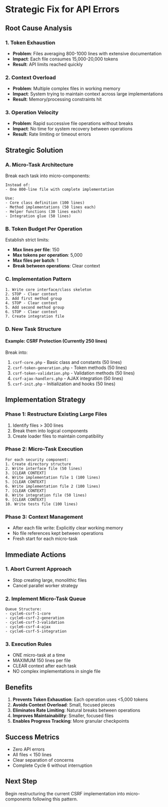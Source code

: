 # Strategic Fix for API Errors

## Root Cause Analysis

### 1. **Token Exhaustion**
- **Problem**: Files averaging 800-1000 lines with extensive documentation
- **Impact**: Each file consumes 15,000-20,000 tokens
- **Result**: API limits reached quickly

### 2. **Context Overload**
- **Problem**: Multiple complex files in working memory
- **Impact**: System trying to maintain context across large implementations
- **Result**: Memory/processing constraints hit

### 3. **Operation Velocity**
- **Problem**: Rapid successive file operations without breaks
- **Impact**: No time for system recovery between operations
- **Result**: Rate limiting or timeout errors

## Strategic Solution

### A. **Micro-Task Architecture**
Break each task into micro-components:

```
Instead of: 
- One 800-line file with complete implementation

Use:
- Core class definition (100 lines)
- Method implementations (50 lines each)
- Helper functions (30 lines each)
- Integration glue (50 lines)
```

### B. **Token Budget Per Operation**
Establish strict limits:
- **Max lines per file**: 150
- **Max tokens per operation**: 5,000
- **Max files per batch**: 1
- **Break between operations**: Clear context

### C. **Implementation Pattern**
```
1. Write core interface/class skeleton
2. STOP - Clear context
3. Add first method group
4. STOP - Clear context
5. Add second method group
6. STOP - Clear context
7. Create integration file
```

### D. **New Task Structure**

#### Example: CSRF Protection (Currently 250 lines)
Break into:
1. `csrf-core.php` - Basic class and constants (50 lines)
2. `csrf-token-generation.php` - Token methods (50 lines)
3. `csrf-token-validation.php` - Validation methods (50 lines)
4. `csrf-ajax-handlers.php` - AJAX integration (50 lines)
5. `csrf-init.php` - Initialization and hooks (50 lines)

## Implementation Strategy

### Phase 1: Restructure Existing Large Files
1. Identify files > 300 lines
2. Break them into logical components
3. Create loader files to maintain compatibility

### Phase 2: Micro-Task Execution
```
For each security component:
1. Create directory structure
2. Write interface file (50 lines)
3. [CLEAR CONTEXT]
4. Write implementation file 1 (100 lines)
5. [CLEAR CONTEXT]
6. Write implementation file 2 (100 lines)
7. [CLEAR CONTEXT]
8. Write integration file (50 lines)
9. [CLEAR CONTEXT]
10. Write tests file (100 lines)
```

### Phase 3: Context Management
- After each file write: Explicitly clear working memory
- No file references kept between operations
- Fresh start for each micro-task

## Immediate Actions

### 1. Abort Current Approach
- Stop creating large, monolithic files
- Cancel parallel worker strategy

### 2. Implement Micro-Task Queue
```
Queue Structure:
- cycle6-csrf-1-core
- cycle6-csrf-2-generation  
- cycle6-csrf-3-validation
- cycle6-csrf-4-ajax
- cycle6-csrf-5-integration
```

### 3. Execution Rules
- ONE micro-task at a time
- MAXIMUM 150 lines per file
- CLEAR context after each task
- NO complex implementations in single file

## Benefits

1. **Prevents Token Exhaustion**: Each operation uses <5,000 tokens
2. **Avoids Context Overload**: Small, focused pieces
3. **Eliminates Rate Limiting**: Natural breaks between operations
4. **Improves Maintainability**: Smaller, focused files
5. **Enables Progress Tracking**: More granular checkpoints

## Success Metrics

- Zero API errors
- All files < 150 lines
- Clear separation of concerns
- Complete Cycle 6 without interruption

## Next Step

Begin restructuring the current CSRF implementation into micro-components following this pattern.